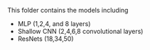 This folder contains the models including
- MLP (1,2,4, and 8 layers)
- Shallow CNN (2,4,6,8 convolutional layers)
- ResNets (18,34,50)
